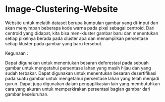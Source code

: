 # Image-Clustering-Website
Website untuk melatih dataset berupa kumpulan gambar yang di-input dan akan menyimpan beberapa kode warna pada pixel sebagai centroid. Dari centroid yang didapat, kita bisa men-kluster gambar baru dan menentukan setiap pixelnya berada pada cluster apa dan menampilkan persentase setiap kluster pada gambar yang baru tersebut.

Kegunaan :

Dapat digunakan untuk menentukan besaran deforestasi pada sebuah gambar untuk mengetahui persentase lahan yang masih hijau dan yang sudah terbakar.
Dapat digunakan untuk menentukan besaran desertifikasi pada suatu gambar untuk mengetahui persentase lahan yang telah menjadi gurun.
Dapat juga digunakan dalam pengaplikasian lain yang membutuhkan cara yang akuran untuk memperkirakan persentasi bagian gambar dari gambar keseluruhan.
